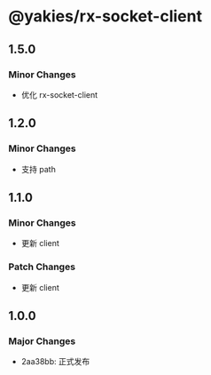 # @yakies/rx-socket-client

## 1.5.0

### Minor Changes

- 优化 rx-socket-client

## 1.2.0

### Minor Changes

- 支持 path

## 1.1.0

### Minor Changes

- 更新 client

### Patch Changes

- 更新 client

## 1.0.0

### Major Changes

- 2aa38bb: 正式发布
